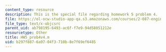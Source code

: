 ```yaml
---
content_type: resource
description: This is the special file regarding homework 5 problem 4.
file: https://ol-ocw-studio-app-qa.s3.amazonaws.com/courses/2-087-engineering-math-differential-equations-and-linear-algebra-fall-2014/b297f8876a9704f3710b8e7f69ef6485_HW5_prob4v4.m
file_type: text/x-objcsrc
parent_uid: ab798195-6493-ac6f-f7e9-94d58051212e
resourcetype: Other
title: HW5_prob4v4.m
uid: b297f887-6a97-04f3-710b-8e7f69ef6485
---
```

